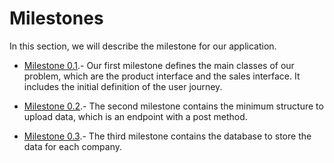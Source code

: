 # Milestones
In this section, we will describe the milestone for our application.


- [Milestone 0.1](https://github.com/Samius1/SucceSaleS/milestone/3).- Our first milestone defines the main classes of our problem, which are the product interface and the sales interface. It includes the initial definition of the user journey.

- [Milestone 0.2](https://github.com/Samius1/SucceSaleS/milestone/4).- The second milestone contains the minimum structure to upload data, which is an endpoint with a post method.

- [Milestone 0.3](https://github.com/Samius1/SucceSaleS/milestone/5).- The third milestone contains the database to store the data for each company.